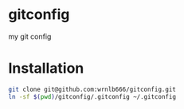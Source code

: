 # gitconfig
my git config

# Installation
```sh
git clone git@github.com:wrnlb666/gitconfig.git
ln -sf $(pwd)/gitconfig/.gitconfig ~/.gitconfig
```
